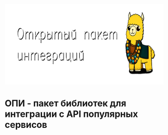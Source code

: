 <img src="https://github.com/Bayselonarrend/OpenIntegrations/raw/main/media/logo_long.png" style="height: 256px; width: 768px;">

# ОПИ - пакет библиотек для интеграции с API популярных сервисов
